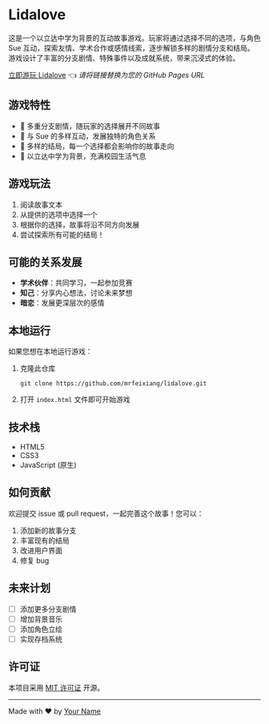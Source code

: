 # Lidalove

这是一个以立达中学为背景的互动故事游戏。玩家将通过选择不同的选项，与角色 Sue 互动，探索友情、学术合作或感情线索，逐步解锁多样的剧情分支和结局。游戏设计了丰富的分支剧情、特殊事件以及成就系统，带来沉浸式的体验。

[立即游玩 Lidalove](https://mrfeixiang.github.io/lidalove/) 👈 *请将链接替换为您的 GitHub Pages URL*

## 游戏特性

- 🌟 多重分支剧情，随玩家的选择展开不同故事
- 👭 与 Sue 的多样互动，发展独特的角色关系
- 🎯 多样的结局，每一个选择都会影响你的故事走向
- 🏫 以立达中学为背景，充满校园生活气息

## 游戏玩法

1. 阅读故事文本
2. 从提供的选项中选择一个
3. 根据你的选择，故事将沿不同方向发展
4. 尝试探索所有可能的结局！

## 可能的关系发展

- **学术伙伴**：共同学习，一起参加竞赛
- **知己**：分享内心想法，讨论未来梦想
- **暗恋**：发展更深层次的感情

## 本地运行

如果您想在本地运行游戏：

1. 克隆此仓库
   ```
   git clone https://github.com/mrfeixiang/lidalove.git
   ```

2. 打开 `index.html` 文件即可开始游戏

## 技术栈

- HTML5
- CSS3
- JavaScript (原生)

## 如何贡献

欢迎提交 issue 或 pull request，一起完善这个故事！您可以：

1. 添加新的故事分支
2. 丰富现有的结局
3. 改进用户界面
4. 修复 bug

## 未来计划

- [ ] 添加更多分支剧情
- [ ] 增加背景音乐
- [ ] 添加角色立绘
- [ ] 实现存档系统

## 许可证

本项目采用 [MIT 许可证](https://opensource.org/licenses/MIT) 开源。

---

Made with ❤️ by [Your Name](https://github.com/yourusername)
